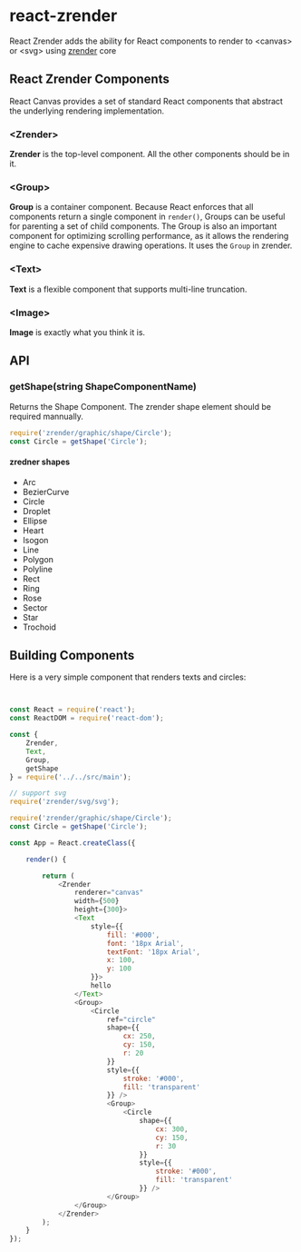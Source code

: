 # react-zrender

React Zrender adds the ability for React components to render to &lt;canvas&gt; or &lt;svg&gt; using [zrender](https://github.com/ecomfe/zrender) core

## React Zrender Components

React Canvas provides a set of standard React components that abstract the underlying rendering implementation.

### &lt;Zrender&gt;

**Zrender** is the top-level component. All the other components should be in it.

### &lt;Group&gt;

**Group** is a container component. Because React enforces that all components return a single component in `render()`, Groups can be useful for parenting a set of child components. The Group is also an important component for optimizing scrolling performance, as it allows the rendering engine to cache expensive drawing operations. It uses the `Group` in zrender.

### &lt;Text&gt;

**Text** is a flexible component that supports multi-line truncation.

### &lt;Image&gt;

**Image** is exactly what you think it is.

## API

### getShape(string ShapeComponentName)

Returns the Shape Component. The zrender shape element should be required mannually.

```javascript
require('zrender/graphic/shape/Circle');
const Circle = getShape('Circle');
```

#### zredner shapes

* Arc
* BezierCurve
* Circle
* Droplet
* Ellipse
* Heart
* Isogon
* Line
* Polygon
* Polyline
* Rect
* Ring
* Rose
* Sector
* Star
* Trochoid

## Building Components

Here is a very simple component that renders texts and circles:

```javascript


const React = require('react');
const ReactDOM = require('react-dom');

const {
    Zrender,
    Text,
    Group,
    getShape
} = require('../../src/main');

// support svg
require('zrender/svg/svg');

require('zrender/graphic/shape/Circle');
const Circle = getShape('Circle');

const App = React.createClass({

    render() {

        return (
            <Zrender
                renderer="canvas"
                width={500}
                height={300}>
                <Text
                    style={{
                        fill: '#000',
                        font: '18px Arial',
                        textFont: '18px Arial',
                        x: 100,
                        y: 100
                    }}>
                    hello
                </Text>
                <Group>
                    <Circle
                        ref="circle"
                        shape={{
                            cx: 250,
                            cy: 150,
                            r: 20
                        }}
                        style={{
                            stroke: '#000',
                            fill: 'transparent'
                        }} />
                        <Group>
                            <Circle
                                shape={{
                                    cx: 300,
                                    cy: 150,
                                    r: 30
                                }}
                                style={{
                                    stroke: '#000',
                                    fill: 'transparent'
                                }} />
                        </Group>
                </Group>
            </Zrender>
        );
    }
});

```

